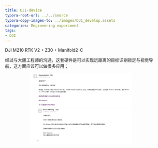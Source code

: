 ```yaml
---
title: DJI-device
typora-root-url: ../../source
typora-copy-images-to: ../images/DJI_develop.assets
categories: Engineering experiment
tags:
- DJI
---
```


DJI M210 RTK V2 + Z30 + Manifold2-C

经过与大疆工程师的沟通，这套硬件是可以实现远距离的目标识别锁定与视觉导航，这方面应该可以做很多应用；

<center><img src="/images/DJI_develop.assets/image-20200104222342698.png" alt="image-20200104222342698" style="zoom:33%;" /></center>

<center><img src="/images/DJI_develop.assets/image-20200104222302599.png" alt="image-20200104222302599" style="zoom:33%;" /></center>

